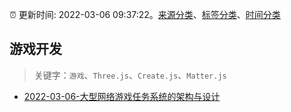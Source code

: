 :alarm_clock: 更新时间: 2022-03-06 09:37:22。[来源分类](../README.md)、[标签分类](../TAGS.md)、[时间分类](../TIMELINE.md)

## 游戏开发


> 关键字：`游戏`、`Three.js`、`Create.js`、`Matter.js`



- [2022-03-06-大型网络游戏任务系统的架构与设计](https://toutiao.io/k/fi7mzll) 